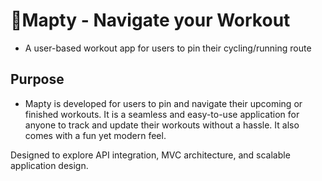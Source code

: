 # 📌**Mapty - Navigate your Workout**
  
  - A user-based workout app for users to pin their cycling/running route 

## **Purpose** 
  - Mapty is developed for users to pin and navigate their upcoming or finished workouts. It is a seamless and easy-to-use 
  application for anyone to track and update their workouts without a hassle. It also comes with a fun yet modern feel.
  
  Designed to explore API integration, MVC architecture, and scalable application design.

  
